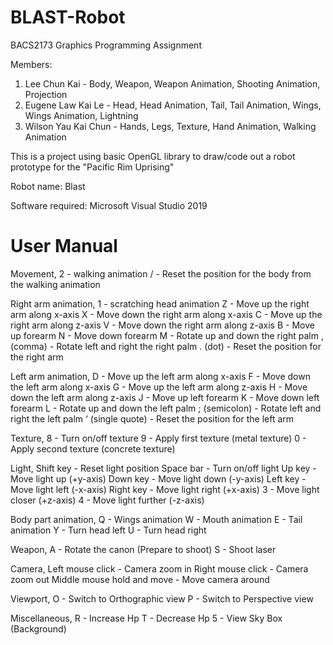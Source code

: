 # BLAST-Robot
BACS2173 Graphics Programming Assignment

Members: 
1. Lee Chun Kai - Body, Weapon, Weapon Animation, Shooting Animation, Projection
2. Eugene Law Kai Le - Head, Head Animation, Tail, Tail Animation, Wings, Wings Animation, Lightning
3. Wilson Yau Kai Chun - Hands, Legs, Texture, Hand Animation, Walking Animation
		
This is a project using basic OpenGL library to draw/code out a robot prototype for the "Pacific Rim Uprising"

Robot name: Blast

Software required: Microsoft Visual Studio 2019

# User Manual

Movement,
2 - walking animation
/ - Reset the position for the body from the walking animation

Right arm animation,
1 - scratching head animation
Z - Move up the right arm along x-axis
X - Move down the right arm along x-axis
C - Move up the right arm along z-axis
V - Move down the right arm along z-axis
B - Move up forearm 
N - Move down forearm
M - Rotate up and down the right palm
, (comma) - Rotate left and right the right palm
. (dot) - Reset the position for the right arm

Left arm animation,
D - Move up the left arm along x-axis
F - Move down the left arm along x-axis
G - Move up the left arm along z-axis
H - Move down the left arm along z-axis
J - Move up left forearm 
K - Move down left forearm
L - Rotate up and down the left palm
; (semicolon) - Rotate left and right the left palm
‘ (single quote) - Reset the position for the left arm

Texture,
8 - Turn on/off texture
9 - Apply first texture (metal texture)
0 - Apply second texture (concrete texture)

Light,
Shift key - Reset light position
Space bar - Turn on/off light
Up key - Move light up (+y-axis)
Down key - Move light down (-y-axis)
Left key - Move light left (-x-axis)
Right key - Move light right (+x-axis)
3 - Move light closer (+z-axis)
4 - Move light further (-z-axis)

Body part animation,
Q - Wings animation
W - Mouth animation
E - Tail animation
Y - Turn head left
U - Turn head right

Weapon,
A - Rotate the canon (Prepare to shoot)
S - Shoot laser

Camera,
Left mouse click - Camera zoom in
Right mouse click - Camera zoom out
Middle mouse hold and move - Move camera around

Viewport,
O - Switch to Orthographic view
P - Switch to Perspective view

Miscellaneous,
R - Increase Hp 
T - Decrease Hp
5 - View Sky Box (Background)
